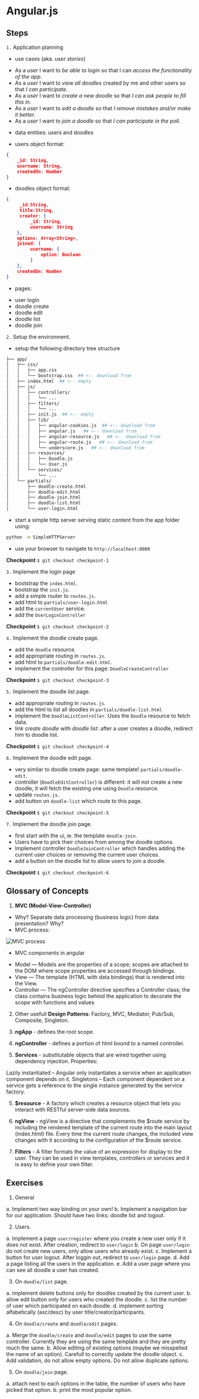 Angular.js
==========



Steps
-----

`1.` Application planning

- use cases (aka. _user stories_)

 * As a _user_ I want to _be able to login_ so that I can _access the functionality of the app_.
 * As a _user_ I want to _view all doodles_ created by me and other users so that _I can participate_.
 * As a _user_ I want to _create a new doodle_ so that _I can ask people to fill this in_.
 * As a _user_ I want to _edit a doodle_ so that _I remove mistakes and/or make it better_.
 * As a _user_ I want to _join a doodle_ so that _I can participate in the poll_.

- data entities: users and doodles

 * users object format:

````json
{
    _id: String,
    username: String,
    createdOn: Number
}
````

 * doodles object format:

````json
{
     _id:String,
     title:String,
     creator: {
         _id: String,
         username: String
    },
    options: Array<String>,
    joined: {
         username: {
             option: Boolean
         }
    },
    createdOn: Number
}
````

- pages:

 * user login
 * doodle create
 * doodle edit
 * doodle list
 * doodle join

`2.` Setup the environment.

- setup the following directory tree structure

````bash
├── app/
│   ├── css/
│   │   ├── app.css
│   │   └── bootstrap.css  ## <-- download from
│   ├── index.html  ## <-- empty
│   ├── js/
│   │   ├── controllers/
│   │   │   └── ...
│   │   ├── filters/
│   │   │   └── ...
│   │   ├── init.js  ## <-- empty
│   │   ├── lib/
│   │   │   ├── angular-cookies.js  ## <-- download from
│   │   │   ├── angular.js   ## <-- download from
│   │   │   ├── angular-resource.js   ## <-- download from
│   │   │   ├── angular-route.js   ## <-- download from
│   │   │   └── underscore.js   ## <-- download from
│   │   ├── resources/
│   │   │   ├── Doodle.js
│   │   │   └── User.js
│   │   └── services/
│   │       └── ...
│   └── partials/
│       ├── doodle-create.html
│       ├── doodle-edit.html
│       ├── doodle-join.html
│       ├── doodle-list.html
│       └── user-login.html
````

- start a simple http server serving static content from the app folder using:

````bash
python -m SimpleHTTPServer
````
- use your browser to navigate to `http://localhost:8000`

__Checkpoint__ `$ git checkout checkpoint-1`


`3.` Implement the login page

- bootstrap the `index.html`.
- bootstrap the `init.js`.
- add a simple router to `routes.js`.
- add html to `partials/user-login.html`
- add the `currentUser` service.
- add the `UserLoginController`

__Checkpoint__ `$ git checkout checkpoint-2`


`4.` Implement the doodle create page.

- add the `doodle` resource.
- add appropriate routing in `routes.js`.
- add html to `partials/doodle-edit.html`.
- implement the controller for this page: `DoodleCreateController`

__Checkpoint__ `$ git checkout checkpoint-3`


`5.` Implement the doodle list page.

- add appropriate routing in `routes.js`.
- add the html to list all doodles in `partials/doodle-list.html`
- implement the `DoodleListController`. Uses the `Doodle` resource to fetch data.
- link _create doodle_ with _doodle list_: after a user creates a doodle, redirect him to doodle list.

__Checkpoint__ `$ git checkout checkpoint-4`

`6.` Implement the doodle edit page.

- very similar to doodle create page: same template! `partials/doodle-edit`.
- controller (`DoodleEditController`) is different: it will not create a new doodle, it will fetch the existing one using `Doodle` resource.
- update `routes.js`.
- add button on `doodle-list` which route to this page.

__Checkpoint__ `$ git checkout checkpoint-5`

`7.` Implement the doodle join page.

- first start with the ui, ie. the template `doodle-join`.
- Users have to pick their choices from among the doodle options.
- Implement controller `DoodleJoinController` which handles adding the current user choices or removing the current user choices.
- add a button on the doodle list to allow users to join a doodle.

__Checkpoint__ `$ git checkout checkpoint-6`


Glossary of Concepts
--------------------

1. __MVC (Model-View-Controller)__

- Why? Separate data processing (business logic) from data presentation? Why?
- MVC process:

![MVC process](http://upload.wikimedia.org/wikipedia/commons/thumb/a/a0/MVC-Process.svg/200px-MVC-Process.svg.png)

- MVC components in angular

* Model — Models are the properties of a scope; scopes are attached to the DOM where scope properties are accessed through bindings.
* View — The template (HTML with data bindings) that is rendered into the View.
* Controller — The ngController directive specifies a Controller class; the class contains business logic behind the application to decorate the scope with functions and values


2. Other usefull __Design Patterns__: Factory, MVC, Mediator, Pub/Sub, Composite, Singleton.


3. __ngApp__ - defines the root scope.


4. __ngController__ - defines a portion of html bound to a named controller.


5. __Services__ - substitutable objects that are wired together using dependency injection. Properties:

Lazily instantiated – Angular only instantiates a service when an application component depends on it.
Singletons – Each component dependent on a service gets a reference to the single instance generated by the service factory.


5. __$resource__ - A factory which creates a resource object that lets you interact with RESTful server-side data sources.


6. __ngView__ - ngView is a directive that complements the $route service by including the rendered template of the current route into the main layout (index.html) file. Every time the current route changes, the included view changes with it according to the configuration of the $route service.


7. __Filters__ - A filter formats the value of an expression for display to the user. They can be used in view templates, controllers or services and it is easy to define your own filter.


Exercises
---------

1. General

a. Implement two way binding on your own!
b. Implement a navigation bar for our application. Should have two links: doodle list and logout.

2. Users.

a. Implement a page `user/register` where you create a new user only if it does not exist. After creation, redirect to `user/login`
b. On page `user/login` do not create new users, only allow users who already exist.
c. Implement a button for user logout. After loggin out, redirect to `user/login` page.
d. Add a page listing all the users in the application.
e. Add a user page where you can see all doodle a user has created.

3. On `doodle/list` page.

a. implement delete buttons only for doodles created by the current user.
b. allow edit button only for users who created the doodle.
c. list the number of user which participated on each doodle.
d. implement sorting alfabetically (asc/desc) by user title/creator/participants.

4. On `doodle/create` and `doodle/edit` pages.

a. Merge the `doodle/create` and `doodle/edit` pages to use the same controller. Currently they are using the same template and they are pretty much the same.
b. Allow editing of existing options (maybe we misspelled the name of an option). Carefull to correctly update the doodle object.
c. Add validation, do not allow empty options. Do not allow duplicate options.

5. On `doodle/join` page.

a. attach next to each options in the table, the number of users who have picked that option.
b. print the most popular option.
